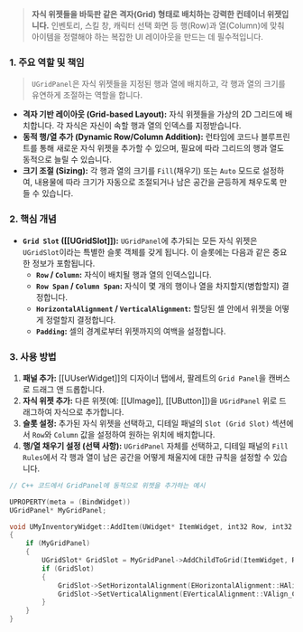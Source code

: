 > **자식 위젯들을 바둑판 같은 격자(Grid) 형태로 배치하는 강력한 컨테이너 위젯입니다.** 인벤토리, 스킬 창, 캐릭터 선택 화면 등 행(Row)과 열(Column)에 맞춰 아이템을 정렬해야 하는 복잡한 UI 레이아웃을 만드는 데 필수적입니다.

### **1. 주요 역할 및 책임**
> `UGridPanel`은 자식 위젯들을 지정된 행과 열에 배치하고, 각 행과 열의 크기를 유연하게 조절하는 역할을 합니다.
* **격자 기반 레이아웃 (Grid-based Layout):**
    자식 위젯들을 가상의 2D 그리드에 배치합니다. 각 자식은 자신이 속할 행과 열의 인덱스를 지정받습니다.
* **동적 행/열 추가 (Dynamic Row/Column Addition):**
    런타임에 코드나 블루프린트를 통해 새로운 자식 위젯을 추가할 수 있으며, 필요에 따라 그리드의 행과 열도 동적으로 늘릴 수 있습니다.
* **크기 조절 (Sizing):**
    각 행과 열의 크기를 `Fill`(채우기) 또는 `Auto` 모드로 설정하여, 내용물에 따라 크기가 자동으로 조절되거나 남은 공간을 균등하게 채우도록 만들 수 있습니다.

### **2. 핵심 개념**
* **`Grid Slot` ([[UGridSlot]]):**
    `UGridPanel`에 추가되는 모든 자식 위젯은 `UGridSlot`이라는 특별한 슬롯 객체를 갖게 됩니다. 이 슬롯에는 다음과 같은 중요한 정보가 포함됩니다.
    * **`Row` / `Column`:** 자식이 배치될 행과 열의 인덱스입니다.
    * **`Row Span` / `Column Span`:** 자식이 몇 개의 행이나 열을 차지할지(병합할지) 결정합니다.
    * **`HorizontalAlignment` / `VerticalAlignment`:** 할당된 셀 안에서 위젯을 어떻게 정렬할지 결정합니다.
    * **`Padding`:** 셀의 경계로부터 위젯까지의 여백을 설정합니다.

### **3. 사용 방법**
1.  **패널 추가:** [[UUserWidget]]의 디자이너 탭에서, 팔레트의 `Grid Panel`을 캔버스로 드래그 앤 드롭합니다.
2.  **자식 위젯 추가:** 다른 위젯(예: [[UImage]], [[UButton]])을 `UGridPanel` 위로 드래그하여 자식으로 추가합니다.
3.  **슬롯 설정:** 추가된 자식 위젯을 선택하고, 디테일 패널의 `Slot (Grid Slot)` 섹션에서 `Row`와 `Column` 값을 설정하여 원하는 위치에 배치합니다.
4.  **행/열 채우기 설정 (선택 사항):** `UGridPanel` 자체를 선택하고, 디테일 패널의 `Fill Rules`에서 각 행과 열이 남은 공간을 어떻게 채울지에 대한 규칙을 설정할 수 있습니다.

```cpp
// C++ 코드에서 GridPanel에 동적으로 위젯을 추가하는 예시

UPROPERTY(meta = (BindWidget))
UGridPanel* MyGridPanel;

void UMyInventoryWidget::AddItem(UWidget* ItemWidget, int32 Row, int32 Column)
{
    if (MyGridPanel)
    {
        UGridSlot* GridSlot = MyGridPanel->AddChildToGrid(ItemWidget, Row, Column);
        if (GridSlot)
        {
            GridSlot->SetHorizontalAlignment(EHorizontalAlignment::HAlign_Center);
            GridSlot->SetVerticalAlignment(EVerticalAlignment::VAlign_Center);
        }
    }
}
```
